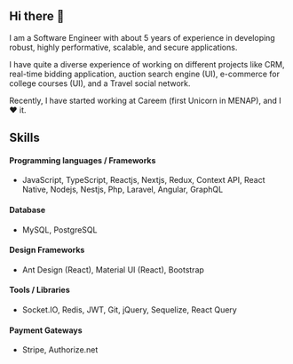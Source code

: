 ## Hi there 👋

I am a Software Engineer with about 5 years of experience in developing robust, highly performative, scalable, and secure applications.

I have quite a diverse experience of working on different projects like CRM, real-time bidding application, auction search engine (UI), e-commerce for college courses (UI), and a Travel social network.

Recently, I have started working at Careem (first Unicorn in MENAP), and I ❤ it.

## Skills

#### Programming languages / Frameworks

- JavaScript, TypeScript, Reactjs, Nextjs, Redux, Context API, React Native, Nodejs, Nestjs, Php, Laravel, Angular, GraphQL

#### Database

- MySQL, PostgreSQL

#### Design Frameworks

- Ant Design (React), Material UI (React), Bootstrap

#### Tools / Libraries

- Socket.IO, Redis, JWT, Git, jQuery, Sequelize, React Query

#### Payment Gateways

- Stripe, Authorize.net


<!--
**Ahmdrza/ahmdrza** is a ✨ _special_ ✨ repository because its `README.md` (this file) appears on your GitHub profile.

Here are some ideas to get you started:

- 🔭 I’m currently working on ...
- 🌱 I’m currently learning ...
- 👯 I’m looking to collaborate on ...
- 🤔 I’m looking for help with ...
- 💬 Ask me about ...
- 📫 How to reach me: ...
- 😄 Pronouns: ...
- ⚡ Fun fact: ...
-->
